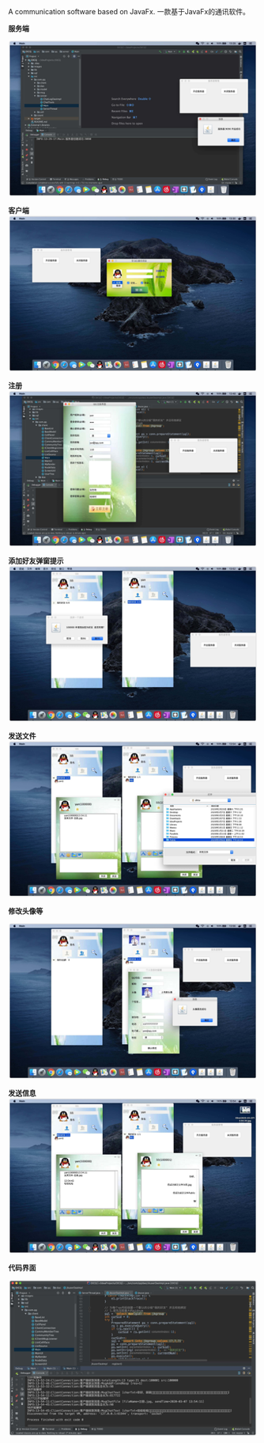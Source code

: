 A communication software based on JavaFx. 一款基于JavaFx的通讯软件。

**服务端**

![服务端](README.assets/服务端.jpg)

**客户端**![客户端](README.assets/客户端.jpg)



**注册**![注册](README.assets/注册.jpg)

**添加好友弹窗提示**![添加好友弹窗提示](README.assets/添加好友弹窗提示.jpg)

**发送文件**![发送文件](README.assets/发送文件.jpg)

**修改头像等**

![修改头像等](README.assets/修改头像等.jpg)

**发送信息**![发送信息](README.assets/发送信息.jpg)

**代码界面**

![代码界面](README.assets/代码界面.jpg)